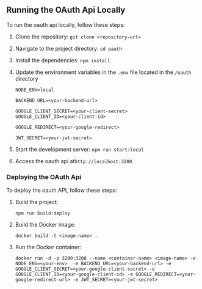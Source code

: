 ## Running the OAuth Api Locally

To run the oauth api locally, follow these steps:

1. Clone the repository: `git clone <repository-url>`
2. Navigate to the project directory: `cd oauth`
3. Install the dependencies: `npm install`
4. Update the environment variables in the `.env` file located in the `/oauth` directory
    ```
    NODE_ENV=local

    BACKEND_URL=<your-backend-url>

    GOOGLE_CLIENT_SECRET=<your-client-secret>
    GOOGLE_CLIENT_ID=<your-client-id>

    GOOGLE_REDIRECT=<your-google-redirect>

    JWT_SECRET=<your-jwt-secret>
    ```

5. Start the development server: `npm run start:local`

6. Access the oauth api at`http://localhost:3200`

### Deploying the OAuth Api
To deploy the oauth API, follow these steps:

1. Build the project:
    ```
    npm run build:deploy
    ```
2. Build the Docker image:
    ```
    docker build -t <image-name> .
    ```
3. Run the Docker container:
    ```
    docker run -d -p 3200:3200 --name <container-name> <image-name> -e NODE_ENV=<your-env>  -e BACKEND_URL=<your-backend-url> -e GOOGLE_CLIENT_SECRET=<your-google-client-secret> -e  GOOGLE_CLIENT_ID=<your-google-client-id> -e GOOGLE_REDIRECT=<your-google-redirect-url> -e JWT_SECRET=<your-jwt-secret>
    ```